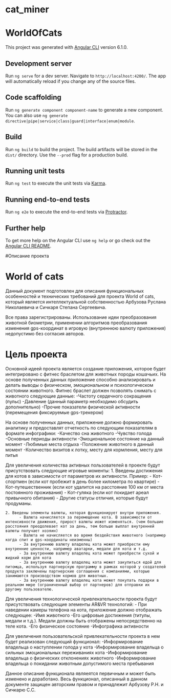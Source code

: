 # cat_miner

# WorldOfCats

This project was generated with [Angular CLI](https://github.com/angular/angular-cli) version 6.1.0.

## Development server

Run `ng serve` for a dev server. Navigate to `http://localhost:4200/`. The app will automatically reload if you change any of the source files.

## Code scaffolding

Run `ng generate component component-name` to generate a new component. You can also use `ng generate directive|pipe|service|class|guard|interface|enum|module`.

## Build

Run `ng build` to build the project. The build artifacts will be stored in the `dist/` directory. Use the `--prod` flag for a production build.

## Running unit tests

Run `ng test` to execute the unit tests via [Karma](https://karma-runner.github.io).

## Running end-to-end tests

Run `ng e2e` to execute the end-to-end tests via [Protractor](http://www.protractortest.org/).

## Further help

To get more help on the Angular CLI use `ng help` or go check out the [Angular CLI README](https://github.com/angular/angular-cli/blob/master/README.md).

#Описание проекта
# World of cats
Данный документ подготовлен для описания функциональных особенностей и технических требований для проекта World of cats, который является интеллектуальной собственностью Арбузова Руслана Николаевича и Сичкаря Степана Сергеевича. 

Все права зарегистрированы. Использование идеи преобразования животной биометрии, применении алгоритмов преобразования изменения gps-координат в игровую (внутреннюю валюту приложения) недопустимо без согласия авторов. 

# Цель проекта
Основной идеей проекта является создание приложения, которое будет интегрировано с фитнес браслетом для животных породы кошачьих.
На основе полученных данных приложение способно анализировать и делать выводы о физическом, эмоциональном и психологическом состоянии животного.
Фитнес браслет должен позволять снимать с животного следующие данные: 
    -Частоту сердечного сокращения (пульс) 
    -Давление (данный параметр необходимо обсудить дополнительно)
    -Прочие показатели физической активности (перемещения фиксируемые gps-трекером)
    
На основе полученных данных, приложение должно формировать аналитику и предоставлят отчетность по следующим показателям в формате инфографики: 
          -Качество сна животного
          -Чувство голода
          -Основные периоды активности
          -Эмоциональное состояние на данный момент
          -Любимые места отдыха 
          -Положение животного в данный момент
          -Количество визитов к лотку, месту для кормления, месту для питья

Для увеличения количества активных пользователей в проекте будут присутствовать следующие игровые моменты: 
    1. Введены достижения для котов в зависимости от параметров их активности. Пример:
          - Кот-спортмен (если кот пробежит в день более километра по квартире) 
          - Кот-путешественник (если кот удалится на расстояние 100 км от места постоянного проживания) 
          - Кот-гуляка (если кот покидает ареал привычного обитания) 
          - Другие статусы отличия, которые будут продуманы. 
          
    2. Введены элементы валюты, которая функционирует внутри приложения. 
          - Валюта начисляется за перемещение кота. В зависимости от интенсивности движения, прирост валюты иожет изменяться. (чем большие                расстояния преодолевает кот за день, тем больше выплат внутренней валюты получает хозяин)
          - Валюта не начисляется во время бездействия животного (например когда спит и gps-координаты неизменны)
          - За внутреннюю валюту владелец кота может приобрести ему внутренние ценности, например аватарки, медали для кота и т.д.
          - За внутреннюю валюту владелец кота может приобрести сухой и жидкий корм для кота
          - За внутреннюю валюту владелец кота может закупиться едой для питомца, используя партнерскую программу в рамках которой у создателей продукта заключены партнерские соглашения с компаниями, которые занимаются производством кормов для животных. 
          - За внутреннюю валюту владелец кота может покупать подарки в реальном мире (ограниченный выбор от партнеров) для отправки их другому пользователю.
          
          
Для увеличения технологической привлекательности проекта будут присутствовать следующие элементы AR&VR технологий:
          - При наведении камеры телефона на кота, приложение должно отображать следующее: 
                -Имя животного
                -Его цифровые достижения (титулы, медали и т.д.). Медали должны быть отображены непосредственно на теле кота.
                -Его физическое состояние
                -Инфографика активности
                
          
          
 Для увеличения пользовательской привлекательности проекта в нем будет реализован следующий функционал:
           -Информирование владельца о наступлении голода у кота
           -Информирование владельца о сильных эмоциональных переживаниях кота
           -Информирование владельца о физических отклонениях животного
           -Информирование владельца о покидании животным допустимого места пребывания
           
           
           
  Данное описание функционала являеятся первичным и может быть изменено и доработано.
  Весь функционал, описанный в данном документе защищен авторским правом и принадлежит Арбузову Р.Н. и Сичкарю С.С.

